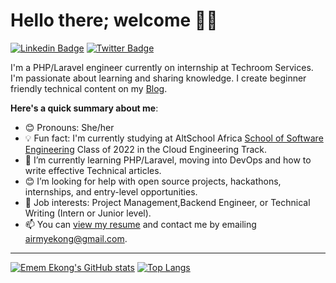 # Hello there; welcome 👋🏾

  [![Linkedin Badge](https://img.shields.io/badge/-iamememekong-green?style=for-the-badge&logo=Linkedin&logoColor=white&link=https://www.linkedin.com/in/iamememelong)](https://www.linkedin.com/in/emem-ekong-254985240/) [![Twitter Badge](https://img.shields.io/badge/-@iamememekong-green?style=for-the-badge&logo=twitter&logoColor=white&link=https://twitter.com/iamememekong)](https://twitter.com/airmyekong)

I'm a PHP/Laravel engineer currently on internship at Techroom Services. I'm passionate about learning and sharing knowledge. I create beginner friendly technical content on my [Blog](https://airmyekong.hashnode.dev/).

**Here's a quick summary about me**:

- 😊 Pronouns: She/her
- 💡 Fun fact: I'm currently studying at AltSchool Africa [School of Software Engineering](https://altschoolafrica.com/schools/engineering) Class of 2022 in the Cloud Engineering Track. 
- 🌱 I’m currently learning PHP/Laravel, moving into DevOps and how to write effective Technical articles.
- 😊 I’m looking for help with open source projects, hackathons, internships, and entry-level opportunities.
- 💼 Job interests: Project Management,Backend Engineer, or Technical Writing (Intern or Junior level).
- 📫 You can [view my resume](https://drive.google.com/file/d/1d5t3-00W4eBOkFqLKjD9aNQEuKdQS4_C/view?usp=sharing) and contact me by emailing airmyekong@gmail.com.

---

[![Emem Ekong's GitHub stats](https://github-readme-stats.vercel.app/api?username=Ememekong001&count_private=true&show_icons=true&theme=radical)](https://github.com/Ememekong001/github-readme-stats)
[![Top Langs](https://github-readme-stats.vercel.app/api/top-langs/?username=Ememekong001&layout=compact)](https://github.com/anuraghazra/github-readme-stats)
<!-- <img src="https://camo.githubusercontent.com/163c78e36b97c7eff8bc12458b9ace6741cf98ec3f991c3606e4db7b80df3948/68747470733a2f2f6769746875622d726561646d652d73746174732e76657263656c2e6170702f6170693f757365726e616d653d4461666964692d646576267468656d653d6d6f6e6f6b61692673686f775f69636f6e733d7472756526686964655f626f726465723d7472756526636f756e745f707269766174653d74727565" alt="Airmy's GitHub Stats" data-canonical-src="https://github-readme-stats.vercel.app/api?username=Ememekong001&amp;theme=monokai&amp;show_icons=true&amp;hide_border=true&amp;count_private=true" style="max-width: 100%;">

<a target="_blank" rel="noopener noreferrer nofollow" href="https://camo.githubusercontent.com/ecf13f2825deb44ca6db98fad3762ef85de9ec786b9cd5ec7a6fc3653ddbd38f/68747470733a2f2f6769746875622d726561646d652d73747265616b2d73746174732e6865726f6b756170702e636f6d2f3f757365723d4461666964692d646576267468656d653d6d6f6e6f6b616926686964655f626f726465723d74727565"><img src="https://camo.githubusercontent.com/ecf13f2825deb44ca6db98fad3762ef85de9ec786b9cd5ec7a6fc3653ddbd38f/68747470733a2f2f6769746875622d726561646d652d73747265616b2d73746174732e6865726f6b756170702e636f6d2f3f757365723d4461666964692d646576267468656d653d6d6f6e6f6b616926686964655f626f726465723d74727565" alt="Airmy's Streak" data-canonical-src="https://github-readme-streak-stats.herokuapp.com/?user=Ememekong001&amp;theme=monokai&amp;hide_border=true" style="max-width: 100%;"></a>

<a target="_blank" rel="noopener noreferrer nofollow" href="https://camo.githubusercontent.com/9a05b78e0eb76dd1cc3495820a7bcc069bfc6b88a91ab0595003b4857db9f883/68747470733a2f2f6769746875622d726561646d652d73746174732e76657263656c2e6170702f6170692f746f702d6c616e67732f3f757365726e616d653d4461666964692d646576267468656d653d6d6f6e6f6b61692673686f775f69636f6e733d7472756526686964655f626f726465723d74727565266c61796f75743d636f6d70616374"><img src="https://camo.githubusercontent.com/9a05b78e0eb76dd1cc3495820a7bcc069bfc6b88a91ab0595003b4857db9f883/68747470733a2f2f6769746875622d726561646d652d73746174732e76657263656c2e6170702f6170692f746f702d6c616e67732f3f757365726e616d653d4461666964692d646576267468656d653d6d6f6e6f6b61692673686f775f69636f6e733d7472756526686964655f626f726465723d74727565266c61796f75743d636f6d70616374" alt="Airmy's Top Languages" data-canonical-src="https://github-readme-stats.vercel.app/api/top-langs/?username=Ememekong001&amp;theme=monokai&amp;show_icons=true&amp;hide_border=true&amp;layout=compact" style="max-width: 100%;"></a> -->